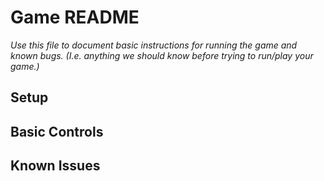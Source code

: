 # Game README
_Use this file to document basic instructions for running the game and known bugs. (I.e. anything we should know before trying to run/play your game.)_

## Setup

## Basic Controls

## Known Issues

